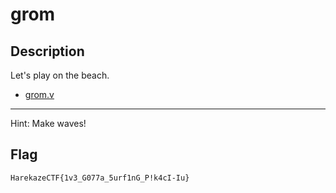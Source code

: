 # grom

## Description

Let's play on the beach.

- [grom.v](attachments/grom.v)</li>

---

Hint: Make waves!

## Flag

```
HarekazeCTF{1v3_G077a_5urf1nG_P!k4cI-Iu}
```